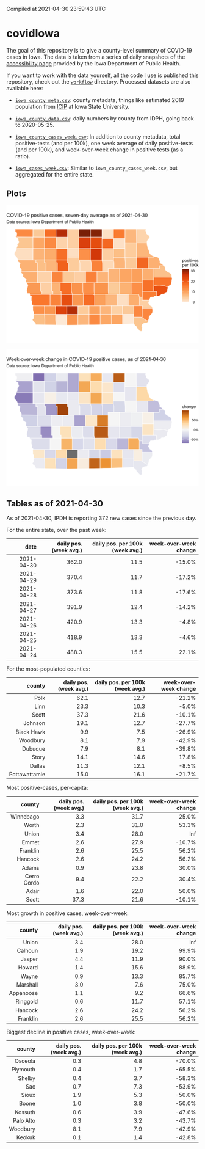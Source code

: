 Compiled at 2021-04-30 23:59:43 UTC

<!-- README.md is generated from README.Rmd. Please edit that file -->

# covidIowa

<!-- badges: start -->

<!-- badges: end -->

The goal of this repository is to give a county-level summary of
COVID-19 cases in Iowa. The data is taken from a series of daily
snapshots of the [accessibility
page](https://coronavirus.iowa.gov/pages/access) provided by the Iowa
Department of Public Health.

If you want to work with the data yourself, all the code I use is
published this repository, check out the [`workflow`](workflow)
directory. Processed datasets are also available here:

  - [`iowa_county_meta.csv`](https://raw.githubusercontent.com/ijlyttle/covidIowa/master/workflow/data/99-publish/iowa_county_meta.csv):
    county metadata, things like estimated 2019 population from
    [ICIP](https://www.icip.iastate.edu/tables/population/counties-estimates)
    at Iowa State University.

  - [`iowa_county_data.csv`](https://raw.githubusercontent.com/ijlyttle/covidIowa/master/workflow/data/99-publish/iowa_county_data.csv):
    daily numbers by county from IDPH, going back to 2020-05-25.

  - [`iowa_county_cases_week.csv`](https://raw.githubusercontent.com/ijlyttle/covidIowa/master/workflow/data/99-publish/iowa_county_data.csv):
    In addition to county metadata, total positive-tests (and per 100k),
    one week average of daily positive-tests (and per 100k), and
    week-over-week change in positive tests (as a ratio).

  - [`iowa_cases_week.csv`](https://raw.githubusercontent.com/ijlyttle/covidIowa/master/workflow/data/99-publish/iowa_cases_week.csv):
    Similar to `iowa_county_cases_week.csv`, but aggregated for the
    entire state.

## Plots

![](workflow/data/99-publish/iowa_cases.png)

![](workflow/data/99-publish/iowa_change.png)

## Tables as of 2021-04-30

As of 2021-04-30, IPDH is reporting 372 new cases since the previous
day.

For the entire state, over the past week:

|       date | daily pos. (week avg.) | daily pos. per 100k (week avg.) | week-over-week change |
| ---------: | ---------------------: | ------------------------------: | --------------------: |
| 2021-04-30 |                  362.0 |                            11.5 |               \-15.0% |
| 2021-04-29 |                  370.4 |                            11.7 |               \-17.2% |
| 2021-04-28 |                  373.6 |                            11.8 |               \-17.6% |
| 2021-04-27 |                  391.9 |                            12.4 |               \-14.2% |
| 2021-04-26 |                  420.9 |                            13.3 |                \-4.8% |
| 2021-04-25 |                  418.9 |                            13.3 |                \-4.6% |
| 2021-04-24 |                  488.3 |                            15.5 |                 22.1% |

For the most-populated counties:

|        county | daily pos. (week avg.) | daily pos. per 100k (week avg.) | week-over-week change |
| ------------: | ---------------------: | ------------------------------: | --------------------: |
|          Polk |                   62.1 |                            12.7 |               \-21.2% |
|          Linn |                   23.3 |                            10.3 |                \-5.0% |
|         Scott |                   37.3 |                            21.6 |               \-10.1% |
|       Johnson |                   19.1 |                            12.7 |               \-27.7% |
|    Black Hawk |                    9.9 |                             7.5 |               \-26.9% |
|      Woodbury |                    8.1 |                             7.9 |               \-42.9% |
|       Dubuque |                    7.9 |                             8.1 |               \-39.8% |
|         Story |                   14.1 |                            14.6 |                 17.8% |
|        Dallas |                   11.3 |                            12.1 |                \-8.5% |
| Pottawattamie |                   15.0 |                            16.1 |               \-21.7% |

Most positive-cases, per-capita:

|      county | daily pos. (week avg.) | daily pos. per 100k (week avg.) | week-over-week change |
| ----------: | ---------------------: | ------------------------------: | --------------------: |
|   Winnebago |                    3.3 |                            31.7 |                 25.0% |
|       Worth |                    2.3 |                            31.0 |                 53.3% |
|       Union |                    3.4 |                            28.0 |                   Inf |
|       Emmet |                    2.6 |                            27.9 |               \-10.7% |
|    Franklin |                    2.6 |                            25.5 |                 56.2% |
|     Hancock |                    2.6 |                            24.2 |                 56.2% |
|       Adams |                    0.9 |                            23.8 |                 30.0% |
| Cerro Gordo |                    9.4 |                            22.2 |                 30.4% |
|       Adair |                    1.6 |                            22.0 |                 50.0% |
|       Scott |                   37.3 |                            21.6 |               \-10.1% |

Most growth in positive cases, week-over-week:

|    county | daily pos. (week avg.) | daily pos. per 100k (week avg.) | week-over-week change |
| --------: | ---------------------: | ------------------------------: | --------------------: |
|     Union |                    3.4 |                            28.0 |                   Inf |
|   Calhoun |                    1.9 |                            19.2 |                 99.9% |
|    Jasper |                    4.4 |                            11.9 |                 90.0% |
|    Howard |                    1.4 |                            15.6 |                 88.9% |
|     Wayne |                    0.9 |                            13.3 |                 85.7% |
|  Marshall |                    3.0 |                             7.6 |                 75.0% |
| Appanoose |                    1.1 |                             9.2 |                 66.6% |
|  Ringgold |                    0.6 |                            11.7 |                 57.1% |
|   Hancock |                    2.6 |                            24.2 |                 56.2% |
|  Franklin |                    2.6 |                            25.5 |                 56.2% |

Biggest decline in positive cases, week-over-week:

|    county | daily pos. (week avg.) | daily pos. per 100k (week avg.) | week-over-week change |
| --------: | ---------------------: | ------------------------------: | --------------------: |
|   Osceola |                    0.3 |                             4.8 |               \-70.0% |
|  Plymouth |                    0.4 |                             1.7 |               \-65.5% |
|    Shelby |                    0.4 |                             3.7 |               \-58.3% |
|       Sac |                    0.7 |                             7.3 |               \-53.9% |
|     Sioux |                    1.9 |                             5.3 |               \-50.0% |
|     Boone |                    1.0 |                             3.8 |               \-50.0% |
|   Kossuth |                    0.6 |                             3.9 |               \-47.6% |
| Palo Alto |                    0.3 |                             3.2 |               \-43.7% |
|  Woodbury |                    8.1 |                             7.9 |               \-42.9% |
|    Keokuk |                    0.1 |                             1.4 |               \-42.8% |
